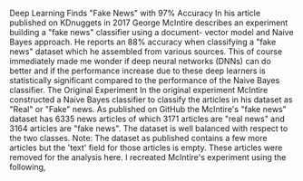 Deep Learning Finds "Fake News" with 97% Accuracy
In his article published on KDnuggets in 2017 George McIntire describes an experiment building a "fake news" classifier using a document-
vector model and Naive Bayes approach. He reports an 88% accuracy when classifying a "fake news" dataset which he assembled from various
sources. This of course immediately made me wonder if deep neural networks (DNNs) can do better and if the performance increase due to
these deep learners is statistically significant compared to the performance of the Naive Bayes classifier.
The Original Experiment
In the original experiment McIntire constructed a Naive Bayes classifier to classify the articles in his dataset as "Real" or "Fake" news. As
published on GitHub the McIntire's "fake news" dataset has 6335 news articles of which 3171 articles are "real news" and 3164 articles are "fake
news". The dataset is well balanced with respect to the two classes.
Note: The dataset as published contains a few more articles but the 'text' field for those articles is empty. These articles were removed for
the analysis here.
I recreated McIntire's experiment using the following,
